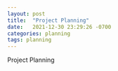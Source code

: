 ```yaml
---
layout: post
title:  "Project Planning"
date:   2021-12-30 23:29:26 -0700
categories: planning
tags: planning
---
```

Project Planning 